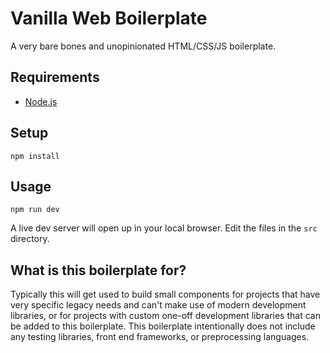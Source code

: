# Vanilla Web Boilerplate

A very bare bones and unopinionated HTML/CSS/JS boilerplate.

## Requirements

- [Node.js](https://nodejs.org/)

## Setup

`npm install`

## Usage

`npm run dev`

A live dev server will open up in your local browser. Edit the files in the `src` directory.

## What is this boilerplate for?

Typically this will get used to build small components for projects that have very specific legacy needs and can't make use of modern development libraries, or for projects with custom one-off development libraries that can be added to this boilerplate. This boilerplate intentionally does not include any testing libraries, front end frameworks, or preprocessing languages.